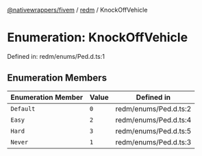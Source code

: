[@nativewrappers/fivem](../../README.md) / [redm](../README.md) / KnockOffVehicle

# Enumeration: KnockOffVehicle

Defined in: redm/enums/Ped.d.ts:1

## Enumeration Members

| Enumeration Member | Value | Defined in |
| ------ | ------ | ------ |
| <a id="default"></a> `Default` | `0` | redm/enums/Ped.d.ts:2 |
| <a id="easy"></a> `Easy` | `2` | redm/enums/Ped.d.ts:4 |
| <a id="hard"></a> `Hard` | `3` | redm/enums/Ped.d.ts:5 |
| <a id="never"></a> `Never` | `1` | redm/enums/Ped.d.ts:3 |

